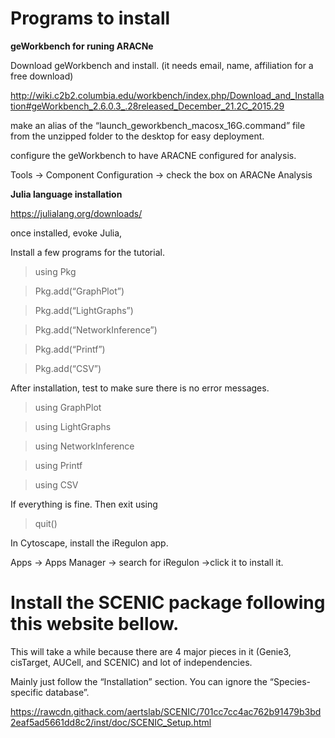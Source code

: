 # Programs to install
**geWorkbench for runing ARACNe** 

Download geWorkbench and install. (it needs email, name, affiliation for a free download)

http://wiki.c2b2.columbia.edu/workbench/index.php/Download_and_Installation#geWorkbench_2.6.0.3_.28released_December_21.2C_2015.29

make an alias of the “launch_geworkbench_macosx_16G.command” file from the unzipped folder to the desktop for easy deployment.

configure the geWorkbench to have ARACNE configured for analysis. 

Tools -> Component Configuration -> check the box on ARACNe Analysis

**Julia language installation**

https://julialang.org/downloads/

once installed, evoke Julia, 

Install a few programs for the tutorial.

> using Pkg

> Pkg.add(“GraphPlot”)

> Pkg.add(“LightGraphs”)

> Pkg.add(“NetworkInference”)

> Pkg.add(“Printf”)  

> Pkg.add(“CSV”)

After installation, test to make sure there is no error messages.

> using GraphPlot 

> using LightGraphs

> using NetworkInference

> using Printf

> using CSV

If everything is fine. Then exit using

> quit()

In Cytoscape, install the iRegulon app.

Apps -> Apps Manager -> search for iRegulon ->click it to install it.


# Install the SCENIC package following this website bellow. 

This will take a while because there are 4 major pieces in it (Genie3, cisTarget, AUCell, and SCENIC) and lot of independencies.

Mainly just follow the “Installation” section. You can ignore the “Species-specific database”. 

https://rawcdn.githack.com/aertslab/SCENIC/701cc7cc4ac762b91479b3bd2eaf5ad5661dd8c2/inst/doc/SCENIC_Setup.html

